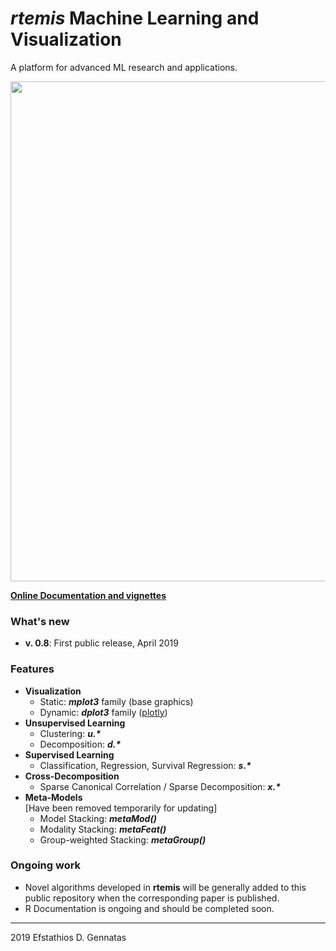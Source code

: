 **_rtemis_** Machine Learning and Visualization
===============================================
A platform for advanced ML research and applications.

<div style="text-align:center">
<a href="https:://rtemis.netlify.com">
<img align = "center" src="https://egenn.github.io/imgs/rtemis_logo.png" width="800">
</a>    
</div>

[__Online Documentation and vignettes__](https://rtemis.netlify.com)


### What's new
* __v. 0.8__: First public release, April 2019

### Features
* __Visualization__
     - Static: **_mplot3_** family (base graphics)
     - Dynamic: **_dplot3_** family ([plotly](https://plot.ly/r/))
* __Unsupervised Learning__
     - Clustering: **_u.\*_**
     - Decomposition: **_d.\*_**
* __Supervised Learning__
     - Classification, Regression, Survival Regression: **_s.\*_**
* __Cross-Decomposition__
     - Sparse Canonical Correlation / Sparse Decomposition: **_x.\*_**
* __Meta-Models__  
     [Have been removed temporarily for updating]
     - Model Stacking: **_metaMod()_**
     - Modality Stacking: **_metaFeat()_**
     - Group-weighted Stacking: **_metaGroup()_**

### Ongoing work
* Novel algorithms developed in __rtemis__ will be generally added to this public repository when the corresponding paper is published.
* R Documentation is ongoing and should be completed soon.

---
2019 Efstathios D. Gennatas  
